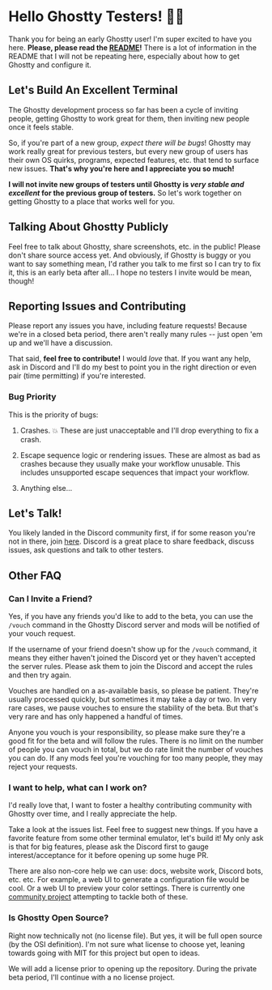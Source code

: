 # Hello Ghostty Testers! 👋👻

Thank you for being an early Ghostty user! I'm super excited to have you
here. **Please, please read the [README](https://github.com/ghostty-org/ghostty#readme)!**
There is a lot of information in the README that I will not be repeating here,
especially about how to get Ghostty and configure it.

## Let's Build An Excellent Terminal

The Ghostty development process so far has been a cycle of inviting people,
getting Ghostty to work great for them, then inviting new people once it
feels stable.

So, if you're part of a new group, _expect there will be bugs_!
Ghostty may work really great for previous testers, but every new group of
users has their own OS quirks, programs, expected features, etc. that tend
to surface new issues. **That's why you're here and I appreciate you so much!**

**I will not invite new groups of testers until Ghostty is _very stable and
excellent_ for the previous group of testers.** So let's work together on getting
Ghostty to a place that works well for you.

## Talking About Ghostty Publicly

Feel free to talk about Ghostty, share screenshots, etc. in the public!
Please don't share source access yet. And obviously, if Ghostty is buggy
or you want to say something mean, I'd rather you talk to me first so
I can try to fix it, this is an early beta after all... I hope no testers
I invite would be mean, though!

## Reporting Issues and Contributing

Please report any issues you have, including feature requests! Because we're
in a closed beta period, there aren't really many rules -- just open 'em up
and we'll have a discussion.

That said, **feel free to contribute!** I would _love_ that. If you want
any help, ask in Discord and I'll do my best to point you in the right direction
or even pair (time permitting) if you're interested.

### Bug Priority

This is the priority of bugs:

1. Crashes. 💥 These are just unacceptable and I'll drop everything to
   fix a crash.

2. Escape sequence logic or rendering issues. These are almost as bad as
   crashes because they usually make your workflow unusable. This includes
   unsupported escape sequences that impact your workflow.

3. Anything else...

## Let's Talk!

You likely landed in the Discord community first, if for some reason you're not
in there, join [here](https://discord.gg/ghostty). Discord is a great place to
share feedback, discuss issues, ask questions and talk to other testers.

## Other FAQ

### Can I Invite a Friend?

Yes, if you have any friends you'd like to add to the beta, you can use
the `/vouch` command in the Ghostty Discord server and mods will be notified
of your vouch request.

If the username of your friend doesn't show up for the `/vouch` command,
it means they either haven't joined the Discord yet or they haven't accepted
the server rules. Please ask them to join the Discord and accept the rules
and then try again.

Vouches are handled on a as-available basis, so please be patient. They're
usually processed quickly, but sometimes it may take a day or two. In very
rare cases, we pause vouches to ensure the stability of the beta. But that's
very rare and has only happened a handful of times.

Anyone you vouch is your responsibility, so please make sure they're a good
fit for the beta and will follow the rules. There is no limit on the number
of people you can vouch in total, but we do rate limit the number of vouches
you can do. If any mods feel you're vouching for too many people, they may
reject your requests.

### I want to help, what can I work on?

I'd really love that, I want to foster a healthy contributing community
with Ghostty over time, and I really appreciate the help.

Take a look at the issues list. Feel free to suggest new things. If you
have a favorite feature from some other terminal emulator, let's build it!
My only ask is that for big features, please ask the Discord first to gauge
interest/acceptance for it before opening up some huge PR.

There are also non-core help we can use: docs, website work, Discord bots,
etc. etc. For example, a web UI to generate a configuration file would be
cool. Or a web UI to preview your color settings. There is currently one
[community project](https://github.com/zerebos/ghostty-config) attempting
to tackle both of these.

### Is Ghostty Open Source?

Right now technically not (no license file). But yes, it will be full
open source (by the OSI definition). I'm not sure what license to choose
yet, leaning towards going with MIT for this project but open to ideas.

We will add a license prior to opening up the repository. During the private
beta period, I'll continue with a no license project.
